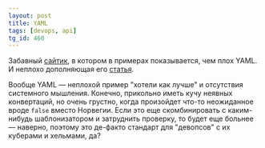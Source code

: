 ```yaml
---
layout: post
title: YAML
tags: [devops, api]
tg_id: 460
---
```

Забавный [сайтик](https://noyaml.com/), в котором в примерах показывается, чем плох YAML. И неплохо дополняющая его [статья](https://ruudvanasseldonk.com/2023/01/11/the-yaml-document-from-hell).

Вообще YAML — неплохой пример "хотели как лучше" и отсутствия системного мышления. Конечно, прикольно иметь кучу неявных конвертаций, но очень грустно, когда произойдет что-то неожиданное вроде `false` вместо Норвегии. Если это еще скомбинировать с каким-нибудь шаблонизатором и затруднить проверку, то будет еще больнее — наверно, поэтому это де-факто стандарт для "девопсов" с их куберами и хельмами, да?
 
